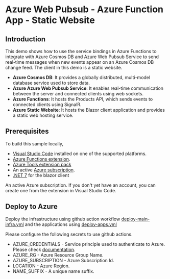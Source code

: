 # Azure Web Pubsub - Azure Function App - Static Website

## Introduction

This demo shows how to use the service bindings in Azure Functions to integrate with Azure Cosmos DB and Azure Web Pubsub  Service to send real-time messages when new events appear on an Azure Cosmos DB change feed. The client in this demo is a static website.

- **Azure Cosmos DB**: It provides a globally distributed, multi-model database service used to store data.
- **Azure Azure Web Pubsub  Service**: It enables real-time communication between the server and connected clients using web sockets.
- **Azure Functions**: It hosts the Products API, which sends events to connected clients using SignalR.
- **Azure Static Website**: It hosts the Blazor client application and provides a static web hosting service.


## Prerequisites

To build this sample locally,

 - [Visual Studio Code](https://code.visualstudio.com/) installed on one of the supported platforms.
 - [Azure Functions extension](https://marketplace.visualstudio.com/items?itemName=ms-azuretools.vscode-azurefunctions).
 - [Azure Tools extension pack](https://marketplace.visualstudio.com/items?itemName=ms-vscode.vscode-node-azure-pack)
 - An active [Azure subscription](https://learn.microsoft.com/en-us/azure/guides/developer/azure-developer-guide#understanding-accounts-subscriptions-and-billing).
 - [.NET 7](https://dotnet.microsoft.com/en-us/download/dotnet/7.0) for the blazor client

An active Azure subscription. If you don't yet have an account, you can create one from the extension in Visual Studio Code.

## Deploy to Azure

Deploy the infrastructure using github action workflow [deploy-main-infra.yml](https://raw.githubusercontent.com/grnisha/signalr-eventing-demo/main/.github/workflows/deploy-main-infra.yml) and the applications using [deploy-apps.yml](https://raw.githubusercontent.com/grnisha/signalr-eventing-demo/main/.github/workflows/deploy-apps.yml)

Please configure the following secrets to use github actions.
  - AZURE_CREDENTIALS - Service principle used to authenticate to Azure. Please check [documentation](https://learn.microsoft.com/en-us/azure/developer/github/connect-from-azure?tabs=azure-portal%2Cwindows#create-a-service-principal).
  - AZURE_RG - Azure Resource Group Name.
  - AZURE_SUBSCRIPTION - Azure Subscription Id.
  - LOCATION - Azure Region. 
  - NAME_SUFFIX - A unique name suffix.




